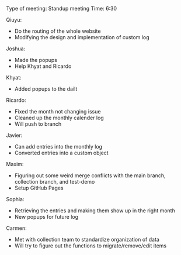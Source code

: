 Type of meeting: Standup meeting
Time: 6:30

Qiuyu:
- Do the routing of the whole website
- Modifying the design and implementation of custom log

Joshua:
- Made the popups
- Help Khyat and Ricardo

Khyat:
- Added popups to the dailt 

Ricardo:
- Fixed the month not changing issue
- Cleaned up the monthly calender log
- Will push to branch

Javier:
- Can add entries into the monthly log
- Converted entries into a custom object

Maxim:
- Figuring out some weird merge conflicts with the main branch, collection branch, and test-demo
- Setup GitHub Pages

Sophia:
- Retrieving the entries and making them show up in the right month
- New popups for future log

Carmen:
- Met with collection team to standardize organization of data
- Will try to figure out the functions to migrate/remove/edit items
